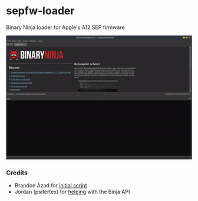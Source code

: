 # sepfw-loader

Binary Ninja loader for Apple's A12 SEP firmware

![](demo.gif)

### Credits

- Brandon Azad for [initial script](https://gist.github.com/bazad/fe4e76a0a3b761d9fde7e74654ac14e4)
- Jordan (psifertex) for [helping](https://github.com/Vector35/binaryninja-api/discussions/2066#discussioncomment-113604) with the Binja API

